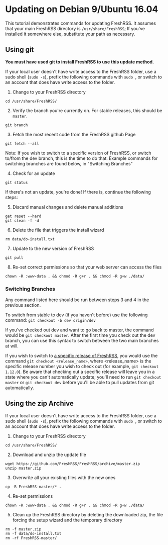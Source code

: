 # Updating on Debian 9/Ubuntu 16.04

This tutorial demonstrates commands for updating FreshRSS. It assumes that your main FreshRSS directory is `/usr/share/FreshRSS`; If you've installed it somewhere else, substitute your path as necessary.

## Using git

**You must have used git to install FreshRSS to use this update method.**

If your local user doesn't have write access to the FreshRSS folder, use a sudo shell (`sudo -s`), prefix the following commands with `sudo `, or switch to an account that does have write access to the folder.

1. Change to your FreshRSS directory
```
cd /usr/share/FreshRSS/
```

2. Verify the branch you're currently on. For stable releases, this should be `master`. 
```
git branch
```


3. Fetch the most recent code from the FreshRSS github Page
```
git fetch --all
```

Note: If you wish to switch to a specific version of FreshRSS, or switch to/from the dev branch, this is the time to do that. Example commands for switching branches are found below, in "Switching Branches"

4. Check for an update
```
git status
```

If there's not an update, you're done! If there is, continue the following steps:

5. Discard manual changes and delete manual additions
```
get reset --hard
git clean -f -d
```

6. Delete the file that triggers the install wizard
```
rm data/do-install.txt
```

7. Update to the new version of FreshRSS
```
git pull
```

8. Re-set correct permissions so that your web server can access the files
```
chown -R :www-data . && chmod -R g+r . && chmod -R g+w ./data/
```

### Switching Branches

Any command listed here should be run between steps 3 and 4 in the previous section.

To switch from stable to dev (if you haven't before) use the following command: `git checkout -b dev origin/dev`

If you've checked out dev and want to go back to master, the command would be `git checkout master`. After the first time you check out the dev branch, you can use this syntax to switch between the two main branches at will.

If you wish to switch to [a specific release of FreshRSS](https://github.com/FreshRSS/FreshRSS/releases), you would use the command `git checkout <release_name>`, where <release_name> is the specific release number you wish to check out (for example, `git checkout 1.12.0`). Be aware that checking out a specific release will leave you in a state where you can't automatically update; you'll need to run `git checkout master` or `git checkout dev` before you'll be able to pull updates from git automatically.

## Using the zip Archive

If your local user doesn't have write access to the FreshRSS folder, use a sudo shell (`sudo -s`), prefix the following commands with `sudo `, or switch to an account that does have write access to the folder.

1. Change to your FreshRSS directory
```
cd /usr/share/FreshRSS/
```

2. Download and unzip the update file
```
wget https://github.com/FreshRSS/FreshRSS/archive/master.zip
unzip master.zip
```

3. Overwrite all your existing files with the new ones
```
cp -R FreshRSS-master/* .
```

4. Re-set permissions
```
chown -R :www-data . && chmod -R g+r . && chmod -R g+w ./data/
```

5. Clean up the FreshRSS directory by deleting the downloaded zip, the file forcing the setup wizard and the temporary directory
```
rm -f master.zip
rm -f data/do-install.txt
rm -rf FreshRSS-master/
```

